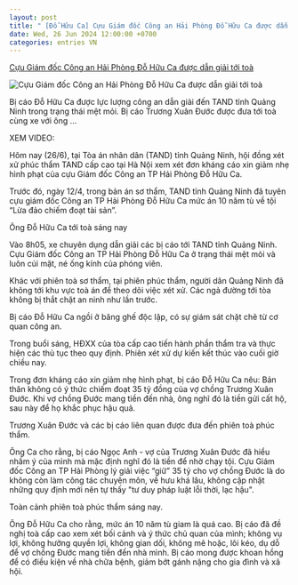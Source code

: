 ```yaml
---
layout: post
title: " [Đỗ Hữu Ca] Cựu Giám đốc Công an Hải Phòng Đỗ Hữu Ca được dẫn giải tới toà"
date: Wed, 26 Jun 2024 12:00:00 +0700
categories: entries VN
---
```

[Cựu Giám đốc Công an Hải Phòng Đỗ Hữu Ca được dẫn giải tới toà](https://vietnamnet.vn/cuu-giam-doc-cong-an-hai-phong-do-huu-ca-duoc-dan-giai-toi-toa-2295376.html)

![Cựu Giám đốc Công an Hải Phòng Đỗ Hữu Ca được dẫn giải tới toà](https://static-images.vnncdn.net/vps_images_publish/000001/000003/2024/6/26/cuu-giam-doc-cong-an-hai-phong-do-huu-ca-duoc-dan-giai-toi-toa-1047.jpeg?width=0&s=pWWdtbU8NcJlvk43qQVvVA)

Bị cáo Đỗ Hữu Ca được lực lượng công an dẫn giải đến TAND tỉnh Quảng Ninh trong trạng thái mệt mỏi. Bị cáo Trương Xuân Đước được đưa tới toà cùng xe với ông ...

XEM VIDEO:

Hôm nay (26/6), tại Tòa án nhân dân (TAND) tỉnh Quảng Ninh, hội đồng xét xử phúc thẩm TAND cấp cao tại Hà Nội xem xét đơn kháng cáo xin giảm nhẹ hình phạt của cựu Giám đốc Công an TP Hải Phòng Đỗ Hữu Ca.

Trước đó, ngày 12/4, trong bản án sơ thẩm, TAND tỉnh Quảng Ninh đã tuyên cựu giám đốc Công an TP Hải Phòng Đỗ Hữu Ca mức án 10 năm tù về tội “Lừa đảo chiếm đoạt tài sản”.

Ông Đỗ Hữu Ca tới toà sáng nay

Vào 8h05, xe chuyên dụng dẫn giải các bị cáo tới TAND tỉnh Quảng Ninh. Cựu Giám đốc Công an TP Hải Phòng Đỗ Hữu Ca ở trạng thái mệt mỏi và luôn cúi mặt, né ống kính của phóng viên.

Khác với phiên toà sơ thẩm, tại phiên phúc thẩm, người dân Quảng Ninh đã không tới khu vực toà án để theo dõi việc xét xử. Các ngả đường tới tòa không bị thắt chặt an ninh như lần trước.

Bị cáo Đỗ Hữu Ca ngồi ở băng ghế độc lập, có sự giám sát chặt chẽ từ cơ quan công an.

Trong buổi sáng, HĐXX của tòa cấp cao tiến hành phần thẩm tra và thực hiện các thủ tục theo quy định. Phiên xét xử dự kiến kết thúc vào cuối giờ chiều nay.

Trong đơn kháng cáo xin giảm nhẹ hình phạt, bị cáo Đỗ Hữu Ca nêu: Bản thân không có ý thức chiếm đoạt 35 tỷ đồng của vợ chồng Trương Xuân Đước. Khi vợ chồng Đước mang tiền đến nhà, ông nghĩ đó là tiền gửi cất hộ, sau này để họ khắc phục hậu quả.

Trương Xuân Đước và các bị cáo liên quan được đưa đến phiên toà phúc thẩm.

Ông Ca cho rằng, bị cáo Ngọc Anh - vợ của Trương Xuân Đước đã hiểu nhầm ý của mình mà mặc định nghĩ đó là tiền để nhờ chạy tội. Cựu Giám đốc Công an TP Hải Phòng lý giải việc “giữ” 35 tỷ cho vợ chồng Đước là do không còn làm công tác chuyên môn, về hưu khá lâu, không cập nhật những quy định mới nên tự thấy "tư duy pháp luật lỗi thời, lạc hậu".

Toàn cảnh phiên toà phúc thẩm sáng nay.

Ông Đỗ Hữu Ca cho rằng, mức án 10 năm tù giam là quá cao. Bị cáo đã đề nghị toà cấp cao xem xét bối cảnh và ý thức chủ quan của mình; không vụ lợi, không hưởng quyền lợi, không gian dối, không mê hoặc, lôi kéo, dụ dỗ để vợ chồng Đước mang tiền đến nhà mình. Bị cáo mong được khoan hồng để có điều kiện về nhà chữa bệnh, giảm bớt gánh nặng cho gia đình và xã hội.

